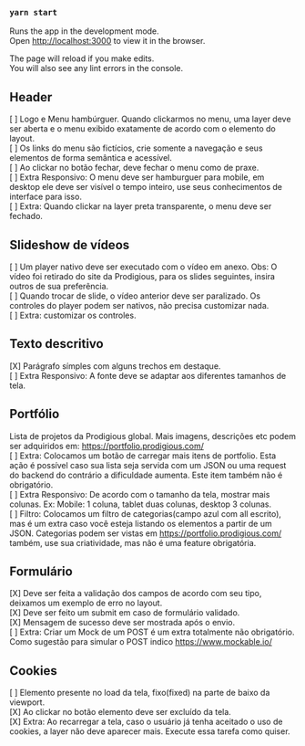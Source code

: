 ### `yarn start`

Runs the app in the development mode.<br />
Open [http://localhost:3000](http://localhost:3000) to view it in the browser.

The page will reload if you make edits.<br />
You will also see any lint errors in the console.

## Header

[ ] Logo e Menu hambúrguer. Quando clickarmos no menu, uma layer deve ser aberta e o menu exibido exatamente de acordo com o elemento do layout.<br />
[ ] Os links do menu são fictícios, crie somente a navegação e seus elementos de forma semântica e acessível.<br />
[ ] Ao clickar no botão fechar, deve fechar o menu como de praxe.<br />
[ ] Extra Responsivo: O menu deve ser hamburguer para mobile, em desktop ele deve ser visível o tempo inteiro, use seus conhecimentos de interface para isso.<br />
[ ] Extra: Quando clickar na layer preta transparente, o menu deve ser fechado.<br />

## Slideshow de vídeos

[ ] Um player nativo deve ser executado com o vídeo em anexo. Obs: O vídeo foi retirado do site da Prodigious, para os slides seguintes, insira outros de sua preferência.<br />
[ ] Quando trocar de slide, o vídeo anterior deve ser paralizado.
Os controles do player podem ser nativos, não precisa customizar nada.<br />
[ ] Extra: customizar os controles.<br />

## Texto descritivo

[X] Parágrafo símples com alguns trechos em destaque.<br />
[ ] Extra Responsivo: A fonte deve se adaptar aos diferentes tamanhos de tela.<br />

## Portfólio

Lista de projetos da Prodigious global.
Mais imagens, descrições etc podem ser adquiridos em: https://portfolio.prodigious.com/<br />
[ ] Extra: Colocamos um botão de carregar mais itens de portfolio. Esta ação é possível caso sua lista seja servida com um JSON ou uma request do backend do contrário a dificuldade aumenta. Este item também não é obrigatório.<br />
[ ] Extra Responsivo: De acordo com o tamanho da tela, mostrar mais colunas. Ex: Mobile: 1 coluna, tablet duas colunas, desktop 3 colunas.<br />
[ ] Filtro: Colocamos um filtro de categorias(campo azul com all escrito), mas é um extra caso você esteja listando os elementos a partir de um JSON. Categorias podem ser vistas em https://portfolio.prodigious.com/ também, use sua criatividade, mas não é uma feature obrigatória.<br />

## Formulário

[X] Deve ser feita a validação dos campos de acordo com seu tipo, deixamos um exemplo de erro no layout.<br />
[X] Deve ser feito um submit em caso de formulário validado.<br />
[X] Mensagem de sucesso deve ser mostrada após o envio.<br />
[ ] Extra: Criar um Mock de um POST é um extra totalmente não obrigatório. Como sugestão para simular o POST indico https://www.mockable.io/<br />

## Cookies

[ ] Elemento presente no load da tela, fixo(fixed) na parte de baixo da viewport.<br />
[X] Ao clickar no botão elemento deve ser excluído da tela.<br />
[X] Extra: Ao recarregar a tela, caso o usuário já tenha aceitado o uso de cookies, a layer não deve aparecer mais. Execute essa tarefa como quiser.
